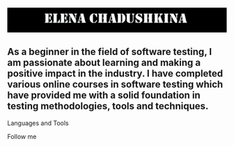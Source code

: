![Header](https://github.com/ElenaChadushkina/ElenaChadushkina/blob/main/assets/Elena.png)

## As a beginner in the field of software testing, I am passionate about learning and making a positive impact in the industry. I have completed various online courses in software testing which have provided me with a solid foundation in testing methodologies, tools and techniques.



Languages and Tools

Follow me


